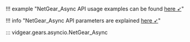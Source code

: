 <!--
===============================================
vidgear library source-code is deployed under the Apache 2.0 License:

Copyright (c) 2019-2020 Abhishek Thakur(@abhiTronix) <abhi.una12@gmail.com>

Licensed under the Apache License, Version 2.0 (the "License");
you may not use this file except in compliance with the License.
You may obtain a copy of the License at

   http://www.apache.org/licenses/LICENSE-2.0

Unless required by applicable law or agreed to in writing, software
distributed under the License is distributed on an "AS IS" BASIS,
WITHOUT WARRANTIES OR CONDITIONS OF ANY KIND, either express or implied.
See the License for the specific language governing permissions and
limitations under the License.
===============================================
-->

!!! example "NetGear_Async API usage examples can be found [here ➶](../../../gears/netgear_async/usage/)"

!!! info "NetGear_Async API parameters are explained [here ➶](../../../gears/netgear_async/params/)"

::: vidgear.gears.asyncio.NetGear_Async	
	
    
&nbsp;